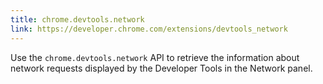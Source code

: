 ```yaml
---
title: chrome.devtools.network
link: https://developer.chrome.com/extensions/devtools_network
---
```


Use the `chrome.devtools.network` API to retrieve the information about network requests displayed by the Developer Tools in the Network panel.
